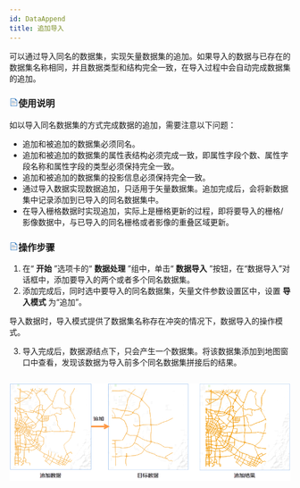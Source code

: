 ```yaml
---
id: DataAppend
title: 追加导入
---
```

可以通过导入同名的数据集，实现矢量数据集的追加。如果导入的数据与已存在的数据集名称相同，并且数据类型和结构完全一致，在导入过程中会自动完成数据集的追加。

### ![](../../img/read.gif)使用说明

如以导入同名数据集的方式完成数据的追加，需要注意以下问题：

* 追加和被追加的数据集必须同名。
* 追加和被追加的数据集的属性表结构必须完成一致，即属性字段个数、属性字段名称和属性字段的类型必须保持完全一致。
* 追加和被追加的数据集的投影信息必须保持完全一致。
* 通过导入数据实现数据追加，只适用于矢量数据集。追加完成后，会将新数据集中记录添加到已导入的同名数据集中。
* 在导入栅格数据时实现追加，实际上是栅格更新的过程，即将要导入的栅格/影像数据中，与已导入的同名栅格或者影像的重叠区域更新。

### ![](../../img/read.gif)操作步骤

1. 在“ **开始** ”选项卡的“ **数据处理** ”组中，单击“ **数据导入** ”按钮，在“数据导入”对话框中，添加要导入的两个或者多个同名数据集。
2. 添加完成后，同时选中要导入的同名数据集，矢量文件参数设置区中，设置 **导入模式** 为“追加”。 

导入数据时，导入模式提供了数据集名称存在冲突的情况下，数据导入的操作模式。

3. 导入完成后，数据源结点下，只会产生一个数据集。将该数据集添加到地图窗口中查看，发现该数据为导入前多个同名数据集拼接后的结果。

![](img/append.png)  
---  


